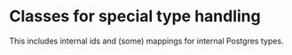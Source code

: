 # Classes for special type handling
This includes internal ids and (some) mappings for internal Postgres types.